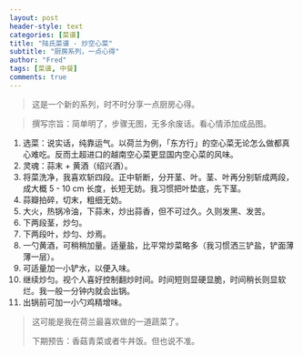 ```yaml
---
layout: post
header-style: text
categories: [菜谱]
title: "陆氏菜谱 - 炒空心菜"
subtitle: "厨房系列，一点心得"
author: "Fred"
tags: [菜谱, 中餐]
comments: true
---
```


> 这是一个新的系列，时不时分享一点厨房心得。

> 撰写宗旨：简单明了，步骤无图，无多余废话。看心情添加成品图。

1. 选菜：说实话，纯靠运气。以荷兰为例，「东方行」的空心菜无论怎么做都真心难吃。反而土超进口的越南空心菜更显国内空心菜的风味。
2. 灵魂：蒜末 + 黄酒（绍兴酒）。
3. 将菜洗净，我喜欢斩四段。正中斩断，分开茎、叶。茎、叶再分别斩成两段，成大概 5 - 10 cm 长度，长短无妨。我习惯把叶垫底，先下茎。
4. 蒜瓣拍碎，切末，粗细无妨。
5. 大火，热锅冷油，下蒜末，炒出蒜香，但不可过久。久则发黑、发苦。
6. 下两段茎，炒匀。
7. 下两段叶，炒匀、炒焉。
8. 一勺黄酒，可稍稍加量。适量盐，比平常炒菜略多（我习惯洒三铲盐，铲面薄薄一层）。
9. 可适量加一小铲水，以便入味。
10. 继续炒匀。视个人喜好控制翻炒时间。时间短则显硬显脆，时间稍长则显软烂。我一般一分钟内就会出锅。
11. 出锅前可加一小勺鸡精增味。

> 这可能是我在荷兰最喜欢做的一道蔬菜了。
>
> 下期预告：香菇青菜或者牛丼饭。但也说不准。